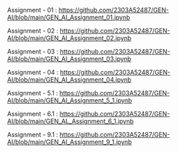 Assignment - 01 : https://github.com/2303A52487/GEN-AI/blob/main/GEN_AI_Assignment_01.ipynb

Assignment - 02 : https://github.com/2303A52487/GEN-AI/blob/main/GEN_AI_Assignment_02.ipynb

Assignment - 03 : https://github.com/2303A52487/GEN-AI/blob/main/GEN_AI_Assignment_03.ipynb

Assignment - 04 : https://github.com/2303A52487/GEN-AI/blob/main/GEN_AI_Assignment_04.ipynb

Assignment - 5.1 : https://github.com/2303A52487/GEN-AI/blob/main/GEN_AI_Assignment_5_1.ipynb

Assignment - 6.1 : https://github.com/2303A52487/GEN-AI/blob/main/GEN_AL_Assignment_6_1.ipynb

Assignment - 9.1 : https://github.com/2303A52487/GEN-AI/blob/main/GEN_AI_Assignment_9_1.ipynb
